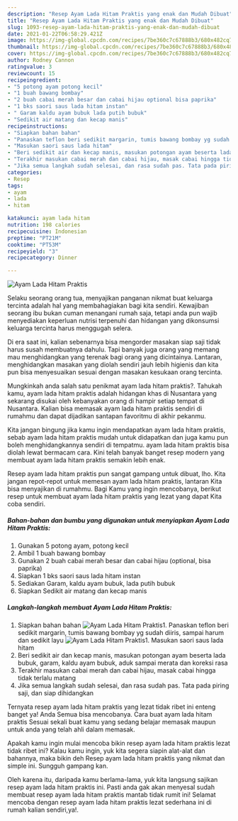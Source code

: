 ```yaml
---
description: "Resep Ayam Lada Hitam Praktis yang enak dan Mudah Dibuat"
title: "Resep Ayam Lada Hitam Praktis yang enak dan Mudah Dibuat"
slug: 1093-resep-ayam-lada-hitam-praktis-yang-enak-dan-mudah-dibuat
date: 2021-01-22T06:58:29.421Z
image: https://img-global.cpcdn.com/recipes/7be360c7c67888b3/680x482cq70/ayam-lada-hitam-praktis-foto-resep-utama.jpg
thumbnail: https://img-global.cpcdn.com/recipes/7be360c7c67888b3/680x482cq70/ayam-lada-hitam-praktis-foto-resep-utama.jpg
cover: https://img-global.cpcdn.com/recipes/7be360c7c67888b3/680x482cq70/ayam-lada-hitam-praktis-foto-resep-utama.jpg
author: Rodney Cannon
ratingvalue: 3
reviewcount: 15
recipeingredient:
- "5 potong ayam potong kecil"
- "1 buah bawang bombay"
- "2 buah cabai merah besar dan cabai hijau optional bisa paprika"
- "1 bks saori saus lada hitam instan"
- " Garam kaldu ayam bubuk lada putih bubuk"
- "Sedikit air matang dan kecap manis"
recipeinstructions:
- "Siapkan bahan bahan"
- "Panaskan teflon beri sedikit margarin, tumis bawang bombay yg sudah diiris, sampai harum dan sedikit layu"
- "Masukan saori saus lada hitam"
- "Beri sedikit air dan kecap manis, masukan potongan ayam beserta lada bubuk, garam, kaldu ayam bubuk, aduk sampai merata dan koreksi rasa"
- "Terakhir masukan cabai merah dan cabai hijau, masak cabai hingga tidak terlalu matang"
- "Jika semua langkah sudah selesai, dan rasa sudah pas. Tata pada piring saji, dan siap dihidangkan"
categories:
- Resep
tags:
- ayam
- lada
- hitam

katakunci: ayam lada hitam 
nutrition: 198 calories
recipecuisine: Indonesian
preptime: "PT21M"
cooktime: "PT53M"
recipeyield: "3"
recipecategory: Dinner

---
```



![Ayam Lada Hitam Praktis](https://img-global.cpcdn.com/recipes/7be360c7c67888b3/680x482cq70/ayam-lada-hitam-praktis-foto-resep-utama.jpg)

Selaku seorang orang tua, menyajikan panganan nikmat buat keluarga tercinta adalah hal yang membahagiakan bagi kita sendiri. Kewajiban seorang ibu bukan cuman menangani rumah saja, tetapi anda pun wajib menyediakan keperluan nutrisi terpenuhi dan hidangan yang dikonsumsi keluarga tercinta harus menggugah selera.

Di era  saat ini, kalian sebenarnya bisa mengorder masakan siap saji tidak harus susah membuatnya dahulu. Tapi banyak juga orang yang memang mau menghidangkan yang terenak bagi orang yang dicintainya. Lantaran, menghidangkan masakan yang diolah sendiri jauh lebih higienis dan kita pun bisa menyesuaikan sesuai dengan masakan kesukaan orang tercinta. 



Mungkinkah anda salah satu penikmat ayam lada hitam praktis?. Tahukah kamu, ayam lada hitam praktis adalah hidangan khas di Nusantara yang sekarang disukai oleh kebanyakan orang di hampir setiap tempat di Nusantara. Kalian bisa memasak ayam lada hitam praktis sendiri di rumahmu dan dapat dijadikan santapan favoritmu di akhir pekanmu.

Kita jangan bingung jika kamu ingin mendapatkan ayam lada hitam praktis, sebab ayam lada hitam praktis mudah untuk didapatkan dan juga kamu pun boleh menghidangkannya sendiri di tempatmu. ayam lada hitam praktis bisa diolah lewat bermacam cara. Kini telah banyak banget resep modern yang membuat ayam lada hitam praktis semakin lebih enak.

Resep ayam lada hitam praktis pun sangat gampang untuk dibuat, lho. Kita jangan repot-repot untuk memesan ayam lada hitam praktis, lantaran Kita bisa menyajikan di rumahmu. Bagi Kamu yang ingin mencobanya, berikut resep untuk membuat ayam lada hitam praktis yang lezat yang dapat Kita coba sendiri.

<!--inarticleads1-->

##### Bahan-bahan dan bumbu yang digunakan untuk menyiapkan Ayam Lada Hitam Praktis:

1. Gunakan 5 potong ayam, potong kecil
1. Ambil 1 buah bawang bombay
1. Gunakan 2 buah cabai merah besar dan cabai hijau (optional, bisa paprika)
1. Siapkan 1 bks saori saus lada hitam instan
1. Sediakan  Garam, kaldu ayam bubuk, lada putih bubuk
1. Siapkan Sedikit air matang dan kecap manis




<!--inarticleads2-->

##### Langkah-langkah membuat Ayam Lada Hitam Praktis:

1. Siapkan bahan bahan
<img src="https://img-global.cpcdn.com/steps/c22a629f10e88467/160x128cq70/ayam-lada-hitam-praktis-langkah-memasak-1-foto.jpg" alt="Ayam Lada Hitam Praktis">1. Panaskan teflon beri sedikit margarin, tumis bawang bombay yg sudah diiris, sampai harum dan sedikit layu
<img src="https://img-global.cpcdn.com/steps/536b75a7de559c30/160x128cq70/ayam-lada-hitam-praktis-langkah-memasak-2-foto.jpg" alt="Ayam Lada Hitam Praktis">1. Masukan saori saus lada hitam
1. Beri sedikit air dan kecap manis, masukan potongan ayam beserta lada bubuk, garam, kaldu ayam bubuk, aduk sampai merata dan koreksi rasa
1. Terakhir masukan cabai merah dan cabai hijau, masak cabai hingga tidak terlalu matang
1. Jika semua langkah sudah selesai, dan rasa sudah pas. Tata pada piring saji, dan siap dihidangkan




Ternyata resep ayam lada hitam praktis yang lezat tidak ribet ini enteng banget ya! Anda Semua bisa mencobanya. Cara buat ayam lada hitam praktis Sesuai sekali buat kamu yang sedang belajar memasak maupun untuk anda yang telah ahli dalam memasak.

Apakah kamu ingin mulai mencoba bikin resep ayam lada hitam praktis lezat tidak ribet ini? Kalau kamu ingin, yuk kita segera siapin alat-alat dan bahannya, maka bikin deh Resep ayam lada hitam praktis yang nikmat dan simple ini. Sungguh gampang kan. 

Oleh karena itu, daripada kamu berlama-lama, yuk kita langsung sajikan resep ayam lada hitam praktis ini. Pasti anda gak akan menyesal sudah membuat resep ayam lada hitam praktis mantab tidak rumit ini! Selamat mencoba dengan resep ayam lada hitam praktis lezat sederhana ini di rumah kalian sendiri,ya!.

